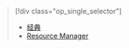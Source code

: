 > [!div class="op_single_selector"]
>- [经典](../articles/storage/storage-cannot-delete-storage-account-container-vhd.md)
>- [Resource Manager](../articles/storage/storage-resource-manager-cannot-delete-storage-account-container-vhd.md)